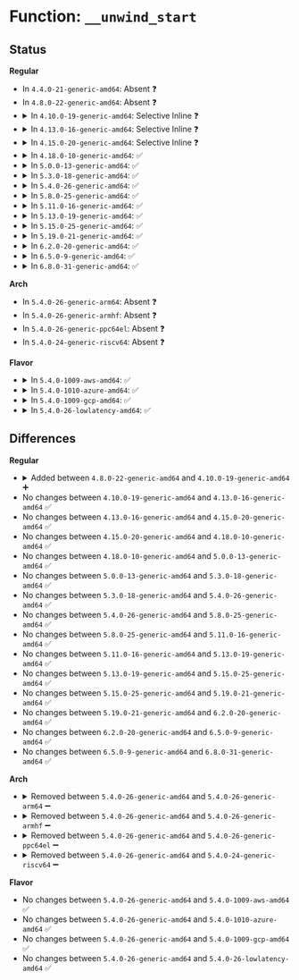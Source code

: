 # Function: <code>__unwind_start</code>

## Status
<b>Regular</b>
<ul>
<li>
In <code>4.4.0-21-generic-amd64</code>: Absent ❓
</li>
<li>
In <code>4.8.0-22-generic-amd64</code>: Absent ❓
</li>
<li>
<details>
<summary>In <code>4.10.0-19-generic-amd64</code>: Selective Inline ❓</summary>

```c
void __unwind_start(struct unwind_state * state, struct task_struct * task, struct pt_regs * regs, long unsigned int * first_frame)
```

```json
{
  "name": "__unwind_start",
  "collision_type": "Unique Global",
  "inline_type": "Selective",
  "funcs": [
    {
      "addr": 18446744071579278800,
      "name": "__unwind_start",
      "external": true,
      "loc": "arch/x86/kernel/unwind_frame.c:279",
      "file": "arch/x86/kernel/unwind_frame.c",
      "inline": "not declared, inlined",
      "caller_inline": [],
      "caller_func": [
        "arch/x86/events/core.c:perf_callchain_kernel",
        "arch/x86/kernel/dumpstack.c:show_trace_log_lvl",
        "arch/x86/kernel/dumpstack.c:show_trace_log_lvl",
        "arch/x86/kernel/dumpstack.c:show_trace_log_lvl",
        "arch/x86/kernel/stacktrace.c:__save_stack_trace"
      ]
    }
  ],
  "symbols": [
    {
      "addr": 18446744071579278800,
      "name": "__unwind_start",
      "section": ".text",
      "bind": "STB_GLOBAL",
      "size": 285
    }
  ]
}
```
</details>
</li>
<li>
<details>
<summary>In <code>4.13.0-16-generic-amd64</code>: Selective Inline ❓</summary>

```c
void __unwind_start(struct unwind_state * state, struct task_struct * task, struct pt_regs * regs, long unsigned int * first_frame)
```

```json
{
  "name": "__unwind_start",
  "collision_type": "Unique Global",
  "inline_type": "Selective",
  "funcs": [
    {
      "addr": 18446744071579275616,
      "name": "__unwind_start",
      "external": true,
      "loc": "arch/x86/kernel/unwind_frame.c:359",
      "file": "arch/x86/kernel/unwind_frame.c",
      "inline": "not declared, inlined",
      "caller_inline": [],
      "caller_func": [
        "arch/x86/events/core.c:perf_callchain_kernel",
        "arch/x86/kernel/dumpstack.c:show_trace_log_lvl",
        "arch/x86/kernel/dumpstack.c:show_trace_log_lvl",
        "arch/x86/kernel/dumpstack.c:show_trace_log_lvl",
        "arch/x86/kernel/stacktrace.c:__save_stack_trace"
      ]
    }
  ],
  "symbols": [
    {
      "addr": 18446744071579275616,
      "name": "__unwind_start",
      "section": ".text",
      "bind": "STB_GLOBAL",
      "size": 226
    }
  ]
}
```
</details>
</li>
<li>
<details>
<summary>In <code>4.15.0-20-generic-amd64</code>: Selective Inline ❓</summary>

```c
void __unwind_start(struct unwind_state * state, struct task_struct * task, struct pt_regs * regs, long unsigned int * first_frame)
```

```json
{
  "name": "__unwind_start",
  "collision_type": "Unique Global",
  "inline_type": "Selective",
  "funcs": [
    {
      "addr": 18446744071579294176,
      "name": "__unwind_start",
      "external": true,
      "loc": "arch/x86/kernel/unwind_frame.c:384",
      "file": "arch/x86/kernel/unwind_frame.c",
      "inline": "not declared, inlined",
      "caller_inline": [],
      "caller_func": [
        "arch/x86/events/core.c:perf_callchain_kernel",
        "arch/x86/kernel/dumpstack.c:show_trace_log_lvl",
        "arch/x86/kernel/dumpstack.c:show_trace_log_lvl",
        "arch/x86/kernel/dumpstack.c:show_trace_log_lvl",
        "arch/x86/kernel/stacktrace.c:save_stack_trace_tsk_reliable",
        "arch/x86/kernel/stacktrace.c:__save_stack_trace"
      ]
    }
  ],
  "symbols": [
    {
      "addr": 18446744071579294176,
      "name": "__unwind_start",
      "section": ".text",
      "bind": "STB_GLOBAL",
      "size": 226
    }
  ]
}
```
</details>
</li>
<li>
<details>
<summary>In <code>4.18.0-10-generic-amd64</code>: ✅</summary>

```c
void __unwind_start(struct unwind_state * state, struct task_struct * task, struct pt_regs * regs, long unsigned int * first_frame)
```

```json
{
  "name": "__unwind_start",
  "collision_type": "Unique Global",
  "inline_type": "No",
  "funcs": [
    {
      "addr": 18446744071579305936,
      "name": "__unwind_start",
      "external": true,
      "loc": "arch/x86/kernel/unwind_frame.c:384",
      "file": "arch/x86/kernel/unwind_frame.c",
      "inline": "seen, unknown",
      "caller_inline": [],
      "caller_func": [
        "arch/x86/events/core.c:perf_callchain_kernel",
        "arch/x86/kernel/dumpstack.c:show_trace_log_lvl",
        "arch/x86/kernel/stacktrace.c:save_stack_trace_tsk_reliable",
        "arch/x86/kernel/stacktrace.c:__save_stack_trace"
      ]
    }
  ],
  "symbols": [
    {
      "addr": 18446744071579305936,
      "name": "__unwind_start",
      "section": ".text",
      "bind": "STB_GLOBAL",
      "size": 227
    }
  ]
}
```
</details>
</li>
<li>
<details>
<summary>In <code>5.0.0-13-generic-amd64</code>: ✅</summary>

```c
void __unwind_start(struct unwind_state * state, struct task_struct * task, struct pt_regs * regs, long unsigned int * first_frame)
```

```json
{
  "name": "__unwind_start",
  "collision_type": "Unique Global",
  "inline_type": "No",
  "funcs": [
    {
      "addr": 18446744071579330480,
      "name": "__unwind_start",
      "external": true,
      "loc": "arch/x86/kernel/unwind_frame.c:388",
      "file": "arch/x86/kernel/unwind_frame.c",
      "inline": "seen, unknown",
      "caller_inline": [],
      "caller_func": [
        "arch/x86/events/core.c:perf_callchain_kernel",
        "arch/x86/kernel/dumpstack.c:show_trace_log_lvl",
        "arch/x86/kernel/stacktrace.c:save_stack_trace_tsk_reliable",
        "arch/x86/kernel/stacktrace.c:__save_stack_trace"
      ]
    }
  ],
  "symbols": [
    {
      "addr": 18446744071579330480,
      "name": "__unwind_start",
      "section": ".text",
      "bind": "STB_GLOBAL",
      "size": 282
    }
  ]
}
```
</details>
</li>
<li>
<details>
<summary>In <code>5.3.0-18-generic-amd64</code>: ✅</summary>

```c
void __unwind_start(struct unwind_state * state, struct task_struct * task, struct pt_regs * regs, long unsigned int * first_frame)
```

```json
{
  "name": "__unwind_start",
  "collision_type": "Unique Global",
  "inline_type": "No",
  "funcs": [
    {
      "addr": 18446744071579345744,
      "name": "__unwind_start",
      "external": true,
      "loc": "arch/x86/kernel/unwind_frame.c:366",
      "file": "arch/x86/kernel/unwind_frame.c",
      "inline": "seen, unknown",
      "caller_inline": [],
      "caller_func": [
        "arch/x86/events/core.c:perf_callchain_kernel",
        "arch/x86/events/core.c:perf_callchain_kernel",
        "arch/x86/kernel/dumpstack.c:show_trace_log_lvl",
        "arch/x86/kernel/stacktrace.c:arch_stack_walk_reliable",
        "arch/x86/kernel/stacktrace.c:arch_stack_walk"
      ]
    }
  ],
  "symbols": [
    {
      "addr": 18446744071579345744,
      "name": "__unwind_start",
      "section": ".text",
      "bind": "STB_GLOBAL",
      "size": 282
    }
  ]
}
```
</details>
</li>
<li>
<details>
<summary>In <code>5.4.0-26-generic-amd64</code>: ✅</summary>

```c
void __unwind_start(struct unwind_state * state, struct task_struct * task, struct pt_regs * regs, long unsigned int * first_frame)
```

```json
{
  "name": "__unwind_start",
  "collision_type": "Unique Global",
  "inline_type": "No",
  "funcs": [
    {
      "addr": 18446744071579350080,
      "name": "__unwind_start",
      "external": true,
      "loc": "arch/x86/kernel/unwind_frame.c:366",
      "file": "arch/x86/kernel/unwind_frame.c",
      "inline": "seen, unknown",
      "caller_inline": [],
      "caller_func": [
        "arch/x86/events/core.c:perf_callchain_kernel",
        "arch/x86/events/core.c:perf_callchain_kernel",
        "arch/x86/kernel/dumpstack.c:show_trace_log_lvl",
        "arch/x86/kernel/stacktrace.c:arch_stack_walk_reliable",
        "arch/x86/kernel/stacktrace.c:arch_stack_walk"
      ]
    }
  ],
  "symbols": [
    {
      "addr": 18446744071579350080,
      "name": "__unwind_start",
      "section": ".text",
      "bind": "STB_GLOBAL",
      "size": 282
    }
  ]
}
```
</details>
</li>
<li>
<details>
<summary>In <code>5.8.0-25-generic-amd64</code>: ✅</summary>

```c
void __unwind_start(struct unwind_state * state, struct task_struct * task, struct pt_regs * regs, long unsigned int * first_frame)
```

```json
{
  "name": "__unwind_start",
  "collision_type": "Unique Global",
  "inline_type": "No",
  "funcs": [
    {
      "addr": 18446744071579379824,
      "name": "__unwind_start",
      "external": true,
      "loc": "arch/x86/kernel/unwind_frame.c:363",
      "file": "arch/x86/kernel/unwind_frame.c",
      "inline": "seen, unknown",
      "caller_inline": [],
      "caller_func": [
        "arch/x86/events/core.c:perf_callchain_kernel",
        "arch/x86/events/core.c:perf_callchain_kernel",
        "arch/x86/kernel/dumpstack.c:show_trace_log_lvl",
        "arch/x86/kernel/stacktrace.c:arch_stack_walk_reliable",
        "arch/x86/kernel/stacktrace.c:arch_stack_walk"
      ]
    }
  ],
  "symbols": [
    {
      "addr": 18446744071579379824,
      "name": "__unwind_start",
      "section": ".text",
      "bind": "STB_GLOBAL",
      "size": 265
    }
  ]
}
```
</details>
</li>
<li>
<details>
<summary>In <code>5.11.0-16-generic-amd64</code>: ✅</summary>

```c
void __unwind_start(struct unwind_state * state, struct task_struct * task, struct pt_regs * regs, long unsigned int * first_frame)
```

```json
{
  "name": "__unwind_start",
  "collision_type": "Unique Global",
  "inline_type": "No",
  "funcs": [
    {
      "addr": 18446744071579378464,
      "name": "__unwind_start",
      "external": true,
      "loc": "arch/x86/kernel/unwind_frame.c:363",
      "file": "arch/x86/kernel/unwind_frame.c",
      "inline": "seen, unknown",
      "caller_inline": [],
      "caller_func": [
        "arch/x86/events/core.c:perf_callchain_kernel",
        "arch/x86/events/core.c:perf_callchain_kernel",
        "arch/x86/kernel/dumpstack.c:show_trace_log_lvl",
        "arch/x86/kernel/stacktrace.c:arch_stack_walk_reliable",
        "arch/x86/kernel/stacktrace.c:arch_stack_walk"
      ]
    }
  ],
  "symbols": [
    {
      "addr": 18446744071579378464,
      "name": "__unwind_start",
      "section": ".text",
      "bind": "STB_GLOBAL",
      "size": 265
    }
  ]
}
```
</details>
</li>
<li>
<details>
<summary>In <code>5.13.0-19-generic-amd64</code>: ✅</summary>

```c
void __unwind_start(struct unwind_state * state, struct task_struct * task, struct pt_regs * regs, long unsigned int * first_frame)
```

```json
{
  "name": "__unwind_start",
  "collision_type": "Unique Global",
  "inline_type": "No",
  "funcs": [
    {
      "addr": 18446744071579382080,
      "name": "__unwind_start",
      "external": true,
      "loc": "arch/x86/kernel/unwind_frame.c:363",
      "file": "arch/x86/kernel/unwind_frame.c",
      "inline": "seen, unknown",
      "caller_inline": [],
      "caller_func": [
        "arch/x86/events/core.c:perf_callchain_kernel",
        "arch/x86/events/core.c:perf_callchain_kernel",
        "arch/x86/kernel/dumpstack.c:show_trace_log_lvl",
        "arch/x86/kernel/stacktrace.c:arch_stack_walk_reliable",
        "arch/x86/kernel/stacktrace.c:arch_stack_walk"
      ]
    }
  ],
  "symbols": [
    {
      "addr": 18446744071579382080,
      "name": "__unwind_start",
      "section": ".text",
      "bind": "STB_GLOBAL",
      "size": 265
    }
  ]
}
```
</details>
</li>
<li>
<details>
<summary>In <code>5.15.0-25-generic-amd64</code>: ✅</summary>

```c
void __unwind_start(struct unwind_state * state, struct task_struct * task, struct pt_regs * regs, long unsigned int * first_frame)
```

```json
{
  "name": "__unwind_start",
  "collision_type": "Unique Global",
  "inline_type": "No",
  "funcs": [
    {
      "addr": 18446744071579443776,
      "name": "__unwind_start",
      "external": true,
      "loc": "arch/x86/kernel/unwind_frame.c:363",
      "file": "arch/x86/kernel/unwind_frame.c",
      "inline": "seen, unknown",
      "caller_inline": [],
      "caller_func": [
        "arch/x86/events/core.c:perf_callchain_kernel",
        "arch/x86/events/core.c:perf_callchain_kernel",
        "arch/x86/kernel/dumpstack.c:show_trace_log_lvl",
        "arch/x86/kernel/stacktrace.c:arch_stack_walk_reliable",
        "arch/x86/kernel/stacktrace.c:arch_stack_walk"
      ]
    }
  ],
  "symbols": [
    {
      "addr": 18446744071579443776,
      "name": "__unwind_start",
      "section": ".text",
      "bind": "STB_GLOBAL",
      "size": 265
    }
  ]
}
```
</details>
</li>
<li>
<details>
<summary>In <code>5.19.0-21-generic-amd64</code>: ✅</summary>

```c
void __unwind_start(struct unwind_state * state, struct task_struct * task, struct pt_regs * regs, long unsigned int * first_frame)
```

```json
{
  "name": "__unwind_start",
  "collision_type": "Unique Global",
  "inline_type": "No",
  "funcs": [
    {
      "addr": 18446744071579514048,
      "name": "__unwind_start",
      "external": true,
      "loc": "arch/x86/kernel/unwind_frame.c:362",
      "file": "arch/x86/kernel/unwind_frame.c",
      "inline": "seen, unknown",
      "caller_inline": [],
      "caller_func": [
        "arch/x86/events/core.c:perf_callchain_kernel",
        "arch/x86/events/core.c:perf_callchain_kernel",
        "arch/x86/kernel/dumpstack.c:show_trace_log_lvl",
        "arch/x86/kernel/dumpstack.c:show_trace_log_lvl",
        "arch/x86/kernel/dumpstack.c:show_trace_log_lvl",
        "arch/x86/kernel/process.c:__get_wchan",
        "arch/x86/kernel/stacktrace.c:arch_stack_walk_reliable",
        "arch/x86/kernel/stacktrace.c:arch_stack_walk"
      ]
    }
  ],
  "symbols": [
    {
      "addr": 18446744071579514048,
      "name": "__unwind_start",
      "section": ".text",
      "bind": "STB_GLOBAL",
      "size": 283
    }
  ]
}
```
</details>
</li>
<li>
<details>
<summary>In <code>6.2.0-20-generic-amd64</code>: ✅</summary>

```c
void __unwind_start(struct unwind_state * state, struct task_struct * task, struct pt_regs * regs, long unsigned int * first_frame)
```

```json
{
  "name": "__unwind_start",
  "collision_type": "Unique Global",
  "inline_type": "No",
  "funcs": [
    {
      "addr": 18446744071579613408,
      "name": "__unwind_start",
      "external": true,
      "loc": "arch/x86/kernel/unwind_frame.c:373",
      "file": "arch/x86/kernel/unwind_frame.c",
      "inline": "seen, unknown",
      "caller_inline": [],
      "caller_func": [
        "arch/x86/events/core.c:perf_callchain_kernel",
        "arch/x86/events/core.c:perf_callchain_kernel",
        "arch/x86/kernel/dumpstack.c:show_trace_log_lvl",
        "arch/x86/kernel/dumpstack.c:show_trace_log_lvl",
        "arch/x86/kernel/dumpstack.c:show_trace_log_lvl",
        "arch/x86/kernel/dumpstack.c:show_trace_log_lvl",
        "arch/x86/kernel/process.c:__get_wchan",
        "arch/x86/kernel/stacktrace.c:arch_stack_walk_reliable",
        "arch/x86/kernel/stacktrace.c:arch_stack_walk"
      ]
    }
  ],
  "symbols": [
    {
      "addr": 18446744071579613408,
      "name": "__unwind_start",
      "section": ".text",
      "bind": "STB_GLOBAL",
      "size": 283
    }
  ]
}
```
</details>
</li>
<li>
<details>
<summary>In <code>6.5.0-9-generic-amd64</code>: ✅</summary>

```c
void __unwind_start(struct unwind_state * state, struct task_struct * task, struct pt_regs * regs, long unsigned int * first_frame)
```

```json
{
  "name": "__unwind_start",
  "collision_type": "Unique Global",
  "inline_type": "No",
  "funcs": [
    {
      "addr": 18446744071579626016,
      "name": "__unwind_start",
      "external": true,
      "loc": "arch/x86/kernel/unwind_frame.c:373",
      "file": "arch/x86/kernel/unwind_frame.c",
      "inline": "seen, unknown",
      "caller_inline": [],
      "caller_func": [
        "arch/x86/events/core.c:perf_callchain_kernel",
        "arch/x86/events/core.c:perf_callchain_kernel",
        "arch/x86/kernel/dumpstack.c:show_trace_log_lvl",
        "arch/x86/kernel/dumpstack.c:show_trace_log_lvl",
        "arch/x86/kernel/process.c:__get_wchan",
        "arch/x86/kernel/stacktrace.c:arch_stack_walk_reliable",
        "arch/x86/kernel/stacktrace.c:arch_stack_walk"
      ]
    }
  ],
  "symbols": [
    {
      "addr": 18446744071579626016,
      "name": "__unwind_start",
      "section": ".text",
      "bind": "STB_GLOBAL",
      "size": 283
    }
  ]
}
```
</details>
</li>
<li>
<details>
<summary>In <code>6.8.0-31-generic-amd64</code>: ✅</summary>

```c
void __unwind_start(struct unwind_state * state, struct task_struct * task, struct pt_regs * regs, long unsigned int * first_frame)
```

```json
{
  "name": "__unwind_start",
  "collision_type": "Unique Global",
  "inline_type": "No",
  "funcs": [
    {
      "addr": 18446744071579655072,
      "name": "__unwind_start",
      "external": true,
      "loc": "arch/x86/kernel/unwind_frame.c:373",
      "file": "arch/x86/kernel/unwind_frame.c",
      "inline": "seen, unknown",
      "caller_inline": [],
      "caller_func": [
        "arch/x86/events/core.c:perf_callchain_kernel",
        "arch/x86/events/core.c:perf_callchain_kernel",
        "arch/x86/kernel/dumpstack.c:show_trace_log_lvl",
        "arch/x86/kernel/dumpstack.c:show_trace_log_lvl",
        "arch/x86/kernel/process.c:__get_wchan",
        "arch/x86/kernel/stacktrace.c:arch_stack_walk_reliable",
        "arch/x86/kernel/stacktrace.c:arch_stack_walk"
      ]
    }
  ],
  "symbols": [
    {
      "addr": 18446744071579655072,
      "name": "__unwind_start",
      "section": ".text",
      "bind": "STB_GLOBAL",
      "size": 283
    }
  ]
}
```
</details>
</li>
</ul>
<b>Arch</b>
<ul>
<li>
In <code>5.4.0-26-generic-arm64</code>: Absent ❓
</li>
<li>
In <code>5.4.0-26-generic-armhf</code>: Absent ❓
</li>
<li>
In <code>5.4.0-26-generic-ppc64el</code>: Absent ❓
</li>
<li>
In <code>5.4.0-24-generic-riscv64</code>: Absent ❓
</li>
</ul>
<b>Flavor</b>
<ul>
<li>
<details>
<summary>In <code>5.4.0-1009-aws-amd64</code>: ✅</summary>

```c
void __unwind_start(struct unwind_state * state, struct task_struct * task, struct pt_regs * regs, long unsigned int * first_frame)
```

```json
{
  "name": "__unwind_start",
  "collision_type": "Unique Global",
  "inline_type": "No",
  "funcs": [
    {
      "addr": 18446744071579345984,
      "name": "__unwind_start",
      "external": true,
      "loc": "arch/x86/kernel/unwind_frame.c:366",
      "file": "arch/x86/kernel/unwind_frame.c",
      "inline": "seen, unknown",
      "caller_inline": [],
      "caller_func": [
        "arch/x86/events/core.c:perf_callchain_kernel",
        "arch/x86/events/core.c:perf_callchain_kernel",
        "arch/x86/kernel/dumpstack.c:show_trace_log_lvl",
        "arch/x86/kernel/stacktrace.c:arch_stack_walk_reliable",
        "arch/x86/kernel/stacktrace.c:arch_stack_walk"
      ]
    }
  ],
  "symbols": [
    {
      "addr": 18446744071579345984,
      "name": "__unwind_start",
      "section": ".text",
      "bind": "STB_GLOBAL",
      "size": 282
    }
  ]
}
```
</details>
</li>
<li>
<details>
<summary>In <code>5.4.0-1010-azure-amd64</code>: ✅</summary>

```c
void __unwind_start(struct unwind_state * state, struct task_struct * task, struct pt_regs * regs, long unsigned int * first_frame)
```

```json
{
  "name": "__unwind_start",
  "collision_type": "Unique Global",
  "inline_type": "No",
  "funcs": [
    {
      "addr": 18446744071579278192,
      "name": "__unwind_start",
      "external": true,
      "loc": "arch/x86/kernel/unwind_frame.c:366",
      "file": "arch/x86/kernel/unwind_frame.c",
      "inline": "seen, unknown",
      "caller_inline": [],
      "caller_func": [
        "arch/x86/events/core.c:perf_callchain_kernel",
        "arch/x86/events/core.c:perf_callchain_kernel",
        "arch/x86/kernel/dumpstack.c:show_trace_log_lvl",
        "arch/x86/kernel/stacktrace.c:arch_stack_walk_reliable",
        "arch/x86/kernel/stacktrace.c:arch_stack_walk"
      ]
    }
  ],
  "symbols": [
    {
      "addr": 18446744071579278192,
      "name": "__unwind_start",
      "section": ".text",
      "bind": "STB_GLOBAL",
      "size": 282
    }
  ]
}
```
</details>
</li>
<li>
<details>
<summary>In <code>5.4.0-1009-gcp-amd64</code>: ✅</summary>

```c
void __unwind_start(struct unwind_state * state, struct task_struct * task, struct pt_regs * regs, long unsigned int * first_frame)
```

```json
{
  "name": "__unwind_start",
  "collision_type": "Unique Global",
  "inline_type": "No",
  "funcs": [
    {
      "addr": 18446744071579345904,
      "name": "__unwind_start",
      "external": true,
      "loc": "arch/x86/kernel/unwind_frame.c:366",
      "file": "arch/x86/kernel/unwind_frame.c",
      "inline": "seen, unknown",
      "caller_inline": [],
      "caller_func": [
        "arch/x86/events/core.c:perf_callchain_kernel",
        "arch/x86/events/core.c:perf_callchain_kernel",
        "arch/x86/kernel/dumpstack.c:show_trace_log_lvl",
        "arch/x86/kernel/stacktrace.c:arch_stack_walk_reliable",
        "arch/x86/kernel/stacktrace.c:arch_stack_walk"
      ]
    }
  ],
  "symbols": [
    {
      "addr": 18446744071579345904,
      "name": "__unwind_start",
      "section": ".text",
      "bind": "STB_GLOBAL",
      "size": 282
    }
  ]
}
```
</details>
</li>
<li>
<details>
<summary>In <code>5.4.0-26-lowlatency-amd64</code>: ✅</summary>

```c
void __unwind_start(struct unwind_state * state, struct task_struct * task, struct pt_regs * regs, long unsigned int * first_frame)
```

```json
{
  "name": "__unwind_start",
  "collision_type": "Unique Global",
  "inline_type": "No",
  "funcs": [
    {
      "addr": 18446744071579354352,
      "name": "__unwind_start",
      "external": true,
      "loc": "arch/x86/kernel/unwind_frame.c:366",
      "file": "arch/x86/kernel/unwind_frame.c",
      "inline": "seen, unknown",
      "caller_inline": [],
      "caller_func": [
        "arch/x86/events/core.c:perf_callchain_kernel",
        "arch/x86/events/core.c:perf_callchain_kernel",
        "arch/x86/kernel/dumpstack.c:show_trace_log_lvl",
        "arch/x86/kernel/stacktrace.c:arch_stack_walk_reliable",
        "arch/x86/kernel/stacktrace.c:arch_stack_walk"
      ]
    }
  ],
  "symbols": [
    {
      "addr": 18446744071579354352,
      "name": "__unwind_start",
      "section": ".text",
      "bind": "STB_GLOBAL",
      "size": 282
    }
  ]
}
```
</details>
</li>
</ul>

## Differences
<b>Regular</b>
<ul>
<li>
<details>
<summary>Added between <code>4.8.0-22-generic-amd64</code> and <code>4.10.0-19-generic-amd64</code> ➕</summary>

```c
void __unwind_start(struct unwind_state * state, struct task_struct * task, struct pt_regs * regs, long unsigned int * first_frame)
```
</details>
</li>
<li>
No changes between <code>4.10.0-19-generic-amd64</code> and <code>4.13.0-16-generic-amd64</code> ✅
</li>
<li>
No changes between <code>4.13.0-16-generic-amd64</code> and <code>4.15.0-20-generic-amd64</code> ✅
</li>
<li>
No changes between <code>4.15.0-20-generic-amd64</code> and <code>4.18.0-10-generic-amd64</code> ✅
</li>
<li>
No changes between <code>4.18.0-10-generic-amd64</code> and <code>5.0.0-13-generic-amd64</code> ✅
</li>
<li>
No changes between <code>5.0.0-13-generic-amd64</code> and <code>5.3.0-18-generic-amd64</code> ✅
</li>
<li>
No changes between <code>5.3.0-18-generic-amd64</code> and <code>5.4.0-26-generic-amd64</code> ✅
</li>
<li>
No changes between <code>5.4.0-26-generic-amd64</code> and <code>5.8.0-25-generic-amd64</code> ✅
</li>
<li>
No changes between <code>5.8.0-25-generic-amd64</code> and <code>5.11.0-16-generic-amd64</code> ✅
</li>
<li>
No changes between <code>5.11.0-16-generic-amd64</code> and <code>5.13.0-19-generic-amd64</code> ✅
</li>
<li>
No changes between <code>5.13.0-19-generic-amd64</code> and <code>5.15.0-25-generic-amd64</code> ✅
</li>
<li>
No changes between <code>5.15.0-25-generic-amd64</code> and <code>5.19.0-21-generic-amd64</code> ✅
</li>
<li>
No changes between <code>5.19.0-21-generic-amd64</code> and <code>6.2.0-20-generic-amd64</code> ✅
</li>
<li>
No changes between <code>6.2.0-20-generic-amd64</code> and <code>6.5.0-9-generic-amd64</code> ✅
</li>
<li>
No changes between <code>6.5.0-9-generic-amd64</code> and <code>6.8.0-31-generic-amd64</code> ✅
</li>
</ul>
<b>Arch</b>
<ul>
<li>
<details>
<summary>Removed between <code>5.4.0-26-generic-amd64</code> and <code>5.4.0-26-generic-arm64</code> ➖</summary>

```c
void __unwind_start(struct unwind_state * state, struct task_struct * task, struct pt_regs * regs, long unsigned int * first_frame)
```
</details>
</li>
<li>
<details>
<summary>Removed between <code>5.4.0-26-generic-amd64</code> and <code>5.4.0-26-generic-armhf</code> ➖</summary>

```c
void __unwind_start(struct unwind_state * state, struct task_struct * task, struct pt_regs * regs, long unsigned int * first_frame)
```
</details>
</li>
<li>
<details>
<summary>Removed between <code>5.4.0-26-generic-amd64</code> and <code>5.4.0-26-generic-ppc64el</code> ➖</summary>

```c
void __unwind_start(struct unwind_state * state, struct task_struct * task, struct pt_regs * regs, long unsigned int * first_frame)
```
</details>
</li>
<li>
<details>
<summary>Removed between <code>5.4.0-26-generic-amd64</code> and <code>5.4.0-24-generic-riscv64</code> ➖</summary>

```c
void __unwind_start(struct unwind_state * state, struct task_struct * task, struct pt_regs * regs, long unsigned int * first_frame)
```
</details>
</li>
</ul>
<b>Flavor</b>
<ul>
<li>
No changes between <code>5.4.0-26-generic-amd64</code> and <code>5.4.0-1009-aws-amd64</code> ✅
</li>
<li>
No changes between <code>5.4.0-26-generic-amd64</code> and <code>5.4.0-1010-azure-amd64</code> ✅
</li>
<li>
No changes between <code>5.4.0-26-generic-amd64</code> and <code>5.4.0-1009-gcp-amd64</code> ✅
</li>
<li>
No changes between <code>5.4.0-26-generic-amd64</code> and <code>5.4.0-26-lowlatency-amd64</code> ✅
</li>
</ul>
